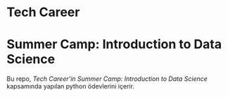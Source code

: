 # Tech Career
# Summer Camp: Introduction to Data Science

Bu repo, *Tech Career'in Summer Camp: Introduction to Data Science* kapsamında yapılan python ödevlerini içerir.
